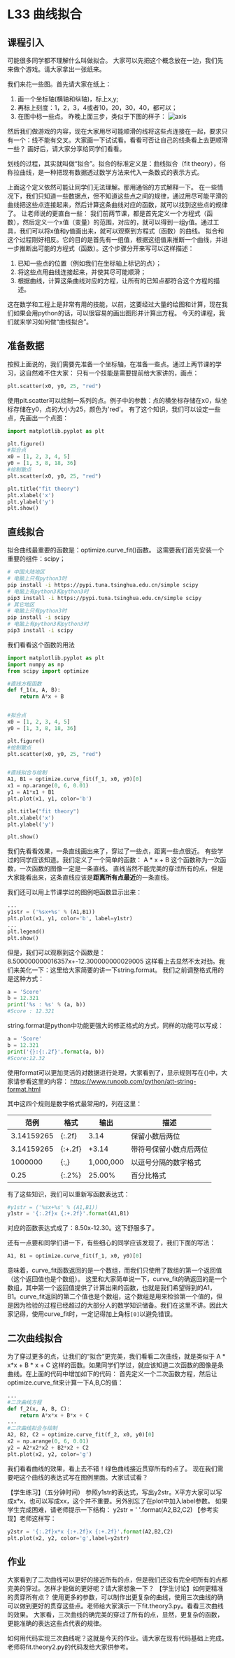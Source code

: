 # L33 曲线拟合

## 课程引入
可能很多同学都不理解什么叫做拟合。
大家可以先把这个概念放在一边，我们先来做个游戏。请大家拿出一张纸来。

我们来花一些图。首先请大家在纸上：
1. 画一个坐标轴(横轴和纵轴)，标上x,y;
2. 再标上刻度：1，2，3，4或者10，20，30，40，都可以；
3. 在图中标一些点。
昨晚上面三步，类似于下图的样子：
![axis](axis.jpeg)

然后我们做游戏的内容，现在大家用尽可能顺滑的线将这些点连接在一起，要求只有一个：线不能有交叉。大家画一下试试看。看看可否让自己的线条看上去更顺滑一些？
画好后，请大家分享给同学们看看。

划线的过程，其实就叫做“拟合”。拟合的标准定义是：曲线拟合（fit theory），俗称拉曲线，是一种把现有数据透过数学方法来代入一条数式的表示方式。

上面这个定义依然可能让同学们无法理解。那用通俗的方式解释一下。
在一些情况下，我们只知道一些数据点，但不知道这些点之间的规律，通过用尽可能平滑的曲线把这些点连接起来，然后计算这条曲线对应的函数，就可以找到这些点的规律了。
让老师说的更直白一些：
我们前两节课，都是首先定义一个方程式（函数），然后定义一个x值（变量）的范围，对应的，就可以得到一组y值。通过工具，我们可以将x值和y值画出来，就可以观察到方程式（函数）的曲线。
拟合和这个过程刚好相反。它的目的是首先有一组值，根据这组值来推断一个曲线，并进一步推断出可能的方程式（函数）。这个步骤分开来写可以这样描述：
1. 已知一些点的位置（例如我们在坐标轴上标记的点）；
2. 将这些点用曲线连接起来，并使其尽可能顺滑；
3. 根据曲线，计算这条曲线对应的方程，让所有的已知点都符合这个方程的描述。

这在数学和工程上是非常有用的技能，以前，这要经过大量的绘图和计算，现在我们如果会用python的话，可以很容易的画出图形并计算出方程。
今天的课程，我们就来学习如何做“曲线拟合”。

## 准备数据
按照上面说的，我们需要先准备一个坐标轴，在准备一些点。通过上两节课的学习，这自然难不住大家：
只有一个技能是需要提前给大家讲的，画点：
```python
plt.scatter(x0, y0, 25, "red")
```
使用plt.scatter可以绘制一系列的点。例子中的参数：点的横坐标存储在x0，纵坐标存储在y0，点的大小为25，颜色为'red'。
有了这个知识，我们可以设定一些点，先画出一个点图：
```python
import matplotlib.pyplot as plt

plt.figure()
#拟合点
x0 = [1, 2, 3, 4, 5]
y0 = [1, 3, 8, 18, 36]
#绘制散点
plt.scatter(x0, y0, 25, "red")

plt.title("fit theory")
plt.xlabel('x')
plt.ylabel('y')
plt.show()
```

## 直线拟合
拟合曲线最重要的函数是：optimize.curve_fit()函数。
这需要我们首先安装一个重要的组件：scipy；
```bash
# 中国大陆地区
# 电脑上只有python3时
pip install -i https://pypi.tuna.tsinghua.edu.cn/simple scipy
# 电脑上有python3和python3时
pip3 install -i https://pypi.tuna.tsinghua.edu.cn/simple scipy
# 其它地区
# 电脑上只有python3时
pip install -i scipy
# 电脑上有python3和python3时
pip3 install -i scipy
```
我们看看这个函数的用法

```python
import matplotlib.pyplot as plt
import numpy as np
from scipy import optimize

#直线方程函数
def f_1(x, A, B):
    return A*x + B


#拟合点
x0 = [1, 2, 3, 4, 5]
y0 = [1, 3, 8, 18, 36]

plt.figure()
#绘制散点
plt.scatter(x0, y0, 25, "red")


#直线拟合与绘制
A1, B1 = optimize.curve_fit(f_1, x0, y0)[0]
x1 = np.arange(0, 6, 0.01)
y1 = A1*x1 + B1
plt.plot(x1, y1, color='b')

plt.title("fit theory")
plt.xlabel('x')
plt.ylabel('y')

plt.show()
```
我们先看看效果，一条直线画出来了，穿过了一些点，距离一些点很近。
有些学过的同学应该知道。我们定义了一个简单的函数：
A * x + B
这个函数称为一次函数，一次函数的图像一定是一条直线。
直线当然不能完美的穿过所有的点，但是大家能看出来，这条直线应该是**距离所有点最近**的一条直线。

我们还可以用上节课学过的图例吧函数显示出来：
```python
...
y1str = ('%sx+%s' % (A1,B1))
plt.plot(x1, y1, color='b', label=y1str)
...
plt.legend()
plt.show()
```
但是，我们可以观察到这个函数是：
8.500000000016357x+-12.300000000029005
这样看上去显然不太对劲。我们来美化一下：这里给大家简要的讲一下string.format。
我们之前调整格式用的是这种方式：
```python
a = 'Score'
b = 12.321
print('%s : %s' % (a, b))
#Score : 12.321
```
string.format是python中功能更强大的修正格式的方式，同样的功能可以写成：

```python
a = 'Score'
b = 12.321
print('{}:{:.2f}'.format(a, b))
#Score:12.32
```
使用format可以更加灵活的对数据进行处理，大家看到了，显示规则写在{}中，大家请参看这里的内容：
https://www.runoob.com/python/att-string-format.html

其中这四个规则是数字格式最常用的，列在这里：

| 范例       | 格式    | 输出      | 描述                   |
| ---------- | ------- | --------- | ---------------------- |
| 3.14159265 | {:.2f}  | 3.14      | 保留小数后两位         |
| 3.14159265 | {:+.2f} | +3.14     | 带符号保留小数点后两位 |
| 1000000    | {:,}    | 1,000,000 | 以逗号分隔的数字格式   |
| 0.25       | {:.2%}  | 25.00%    | 百分比格式             |

有了这些知识，我们可以重新写函数表达式：
```python
#y1str = ('%sx+%s' % (A1,B1))
y1str = '{:.2f}x {:+.2f}'.format(A1,B1)
```
对应的函数表达式成了：8.50x-12.30。这下舒服多了。

还有一点要和同学们讲一下，有些细心的同学应该发现了，我们下面的写法：
```python
A1, B1 = optimize.curve_fit(f_1, x0, y0)[0]
```
意味着，curve_fit函数返回的是一个数组，而我们只使用了数组的第一个返回值（这个返回值也是个数组）。
这里和大家简单说一下，curve_fit的确返回的是一个数组，其中第一个返回值提供了计算出来的函数，也就是我们希望得到的A1，B1。curve_fit返回的第二个值也是个数组，这个数组是用来检验第一个值的，但是因为检验的过程已经超过的大部分人的数学知识储备。我们在这里不讲。因此大家记得，使用curve_fit时，一定记得加上角标`[0]`以避免错误。


## 二次曲线拟合
为了穿过更多的点，让我们的“拟合”更完美，我们看看二次曲线，就是类似于 A * x*x + B * x + C 这样的函数。如果同学们学过，就应该知道二次函数的图像是条曲线。在上面的代码中增加如下的代码：
首先定义一个二次函数方程，然后让optimize.curve_fit来计算一下A,B,C的值：
```python
...
#二次曲线方程
def f_2(x, A, B, C):
    return A*x*x + B*x + C
...
#二次曲线拟合与绘制
A2, B2, C2 = optimize.curve_fit(f_2, x0, y0)[0]
x2 = np.arange(0, 6, 0.01)
y2 = A2*x2*x2 + B2*x2 + C2 
plt.plot(x2, y2, color='g')
```
我们看看曲线的效果，看上去不错！绿色曲线接近贯穿所有的点了。
现在我们需要吧这个曲线的表达式写在图例里面。大家试试看？

【学生练习】（五分钟时间） 参照y1str的表达式，写出y2str。X平方大家可以写成x*x，也可以写成xx，这个并不重要。另外别忘了在plot中加入label参数。
如果学生完成困难，请老师提示一下结构： y2str = '  '.format(A2,B2,C2)
【参考实现】老师这样写：
```python
y2str = '{:.2f}x*x {:+.2f}x {:+.2f}'.format(A2,B2,C2)
plt.plot(x2, y2, color='g',label=y2str)
```

## 作业
大家看到了二次曲线可以更好的接近所有的点，但是我们还没有完全吧所有的点都完美的穿过。怎样才能做的更好呢？请大家想象一下？
【学生讨论】如何更精准的贯穿所有点？
使用更多的参数，可以制作出更复杂的曲线，使用三次曲线的确可以做到更好的贯穿这些点。老师给大家演示一下fit.theory3.py。看看三次曲线的效果。
大家看，三次曲线的确完美的穿过了所有的点，显然，更复杂的函数，更能准确的表达这些点代表的规律。

如何用代码实现三次曲线呢？这就是今天的作业。请大家在现有代码基础上完成。老师将fit.theory2.py的代码发给大家供参考。






